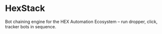 # HexStack
Bot chaining engine for the HEX Automation Ecosystem – run dropper, click, tracker bots in sequence.
